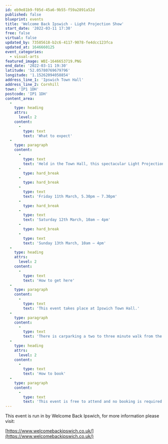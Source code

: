 ```yaml
---
id: eb9e81b9-f05d-45a6-9b55-f59a2891a52d
published: false
blueprint: events
title: 'Welcome Back Ipswich - Light Projection Show'
start_date: '2022-03-11 17:30'
free: false
virtual: false
updated_by: 73585618-b2c6-4117-9078-fe4dcc123fca
updated_at: 1646660125
event_categories:
  - visual-arts
featured_image: WBI-1646653719.PNG
end_date: '2022-03-11 19:30'
latitude: '52.05780769679796'
longitude: '1.15262094058854'
address_line_1: 'Ipswich Town Hall'
address_line_2: Cornhill
town: 'IP1 1DH'
postcode: 'IP1 1DH'
content_area:
  -
    type: heading
    attrs:
      level: 2
    content:
      -
        type: text
        text: 'What to expect'
  -
    type: paragraph
    content:
      -
        type: text
        text: 'Held in the Town Hall, this spectacular Light Projection Show will shine the spotlight on many familiar faces from past Art Trail events! Thanks to St Elizabeth Hospice, dozens of Pigs and Elephants from previous trails will be on view, as well as a sneaky peek into some of the Big Hoot sculptures that will be in and around Ipswich later this summer!'
      -
        type: hard_break
      -
        type: hard_break
      -
        type: text
        text: 'Friday 11th March, 5.30pm – 7.30pm'
      -
        type: hard_break
      -
        type: text
        text: 'Saturday 12th March, 10am – 4pm'
      -
        type: hard_break
      -
        type: text
        text: 'Sunday 13th March, 10am – 4pm'
  -
    type: heading
    attrs:
      level: 2
    content:
      -
        type: text
        text: 'How to get here'
  -
    type: paragraph
    content:
      -
        type: text
        text: 'This event takes place at Ipswich Town Hall.'
  -
    type: paragraph
    content:
      -
        type: text
        text: 'There is carparking a two to three minute walk from the venue.'
  -
    type: heading
    attrs:
      level: 2
    content:
      -
        type: text
        text: 'How to book'
  -
    type: paragraph
    content:
      -
        type: text
        text: 'This event is free to attend and no booking is required. '
---
```

This event is run in by Welcome Back Ipswich, for more information please visit:

[https://www.welcomebackipswich.co.uk/](https://www.welcomebackipswich.co.uk/)